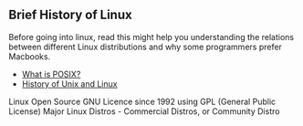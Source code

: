## Brief History of Linux
Before going into linux, read this might help you understanding the relations between different Linux distributions and why some programmers prefer Macbooks. 

* [What is POSIX?](https://stackoverflow.com/questions/1780599/what-is-the-meaning-of-posix)
* [History of Unix and Linux](https://www.oreilly.com/library/view/running-linux-third/156592469X/ch01s02.html)

Linux Open Source GNU Licence since 1992 using GPL (General Public License) Major Linux Distros - Commercial Distros, or Community Distro




